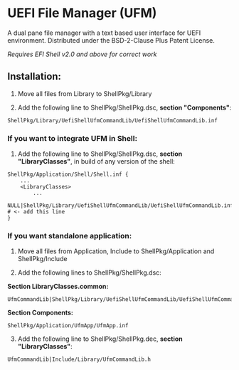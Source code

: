 # UEFI File Manager (UFM)
A dual pane file manager with a text based user interface for UEFI environment. Distributed under the BSD-2-Clause Plus Patent License.

_Requires EFI Shell v2.0 and above for correct work_

## Installation:
1) Move all files from Library to ShellPkg/Library

2) Add the following line to ShellPkg/ShellPkg.dsc, **section "Components"**:

```
ShellPkg/Library/UefiShellUfmCommandLib/UefiShellUfmCommandLib.inf
```

### If you want to integrate UFM in Shell:
1) Add the following line to ShellPkg/ShellPkg.dsc, **section "LibraryClasses"**, in build of any version of the shell:

```
ShellPkg/Application/Shell/Shell.inf {
	...
	<LibraryClasses>
		...
		NULL|ShellPkg/Library/UefiShellUfmCommandLib/UefiShellUfmCommandLib.inf # <- add this line
}
```

### If you want standalone application:
1) Move all files from Application, Include to ShellPkg/Application and ShellPkg/Include

2) Add the following lines to ShellPkg/ShellPkg.dsc:

**Section LibraryClasses.common:**
```
UfmCommandLib|ShellPkg/Library/UefiShellUfmCommandLib/UefiShellUfmCommandLib.inf
```

**Section Components:**
```
ShellPkg/Application/UfmApp/UfmApp.inf
```

3) Add the following line to ShellPkg/ShellPkg.dec, **section "LibraryClasses"**:

```
UfmCommandLib|Include/Library/UfmCommandLib.h
```
